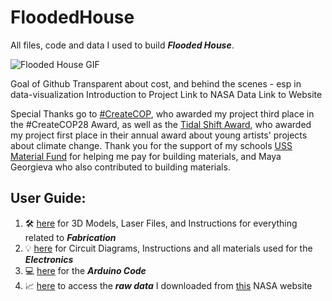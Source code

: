 # FloodedHouse

All files, code and data I used to build _**Flooded House**_.

![Flooded House GIF](/Pictures/FlodedHouse.gif)

Goal of Github
Transparent about cost, and behind the scenes - esp in data-visualization
Introduction to Project
Link to NASA Data
Link to Website


Special Thanks go to [#CreateCOP](), who awarded my project third place in the #CreateCOP28 Award, as well as the [Tidal Shift Award](), who awarded my project first place in their annual award about young artists' projects about climate change. Thank you for the support of my schools [USS Material Fund]() for helping me pay for building materials, and Maya Georgieva who also contributed to building materials. 


## User Guide:

1.  🛠️ [here](/Fabrication) for 3D Models, Laser Files, and Instructions for everything related to _**Fabrication**_
2. 💡 [here](/Electronics) for Circuit Diagrams, Instructions and all materials used for the _**Electronics**_
3. 💻 [here](/Electronics/Code) for the _**Arduino Code**_
4. 📈 [here](/Downloaded%20NASA%20Data) to access the _**raw data**_ I downloaded from [this](https://sealevel.nasa.gov/ipcc-ar6-sea-level-projection-tool) NASA website
   

